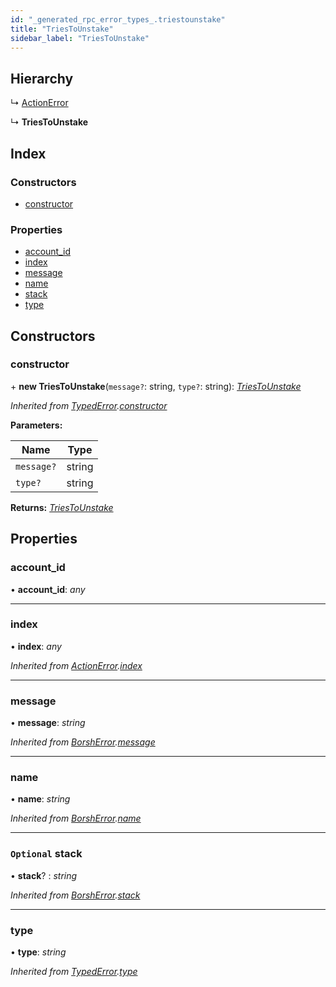 ```yaml
---
id: "_generated_rpc_error_types_.triestounstake"
title: "TriesToUnstake"
sidebar_label: "TriesToUnstake"
---
```


## Hierarchy

  ↳ [ActionError](_generated_rpc_error_types_.actionerror.md)

  ↳ **TriesToUnstake**

## Index

### Constructors

* [constructor](_generated_rpc_error_types_.triestounstake.md#constructor)

### Properties

* [account_id](_generated_rpc_error_types_.triestounstake.md#account_id)
* [index](_generated_rpc_error_types_.triestounstake.md#index)
* [message](_generated_rpc_error_types_.triestounstake.md#message)
* [name](_generated_rpc_error_types_.triestounstake.md#name)
* [stack](_generated_rpc_error_types_.triestounstake.md#optional-stack)
* [type](_generated_rpc_error_types_.triestounstake.md#type)

## Constructors

###  constructor

\+ **new TriesToUnstake**(`message?`: string, `type?`: string): *[TriesToUnstake](_generated_rpc_error_types_.triestounstake.md)*

*Inherited from [TypedError](_utils_errors_.typederror.md).[constructor](_utils_errors_.typederror.md#constructor)*

**Parameters:**

Name | Type |
------ | ------ |
`message?` | string |
`type?` | string |

**Returns:** *[TriesToUnstake](_generated_rpc_error_types_.triestounstake.md)*

## Properties

###  account_id

• **account_id**: *any*

___

###  index

• **index**: *any*

*Inherited from [ActionError](_generated_rpc_error_types_.actionerror.md).[index](_generated_rpc_error_types_.actionerror.md#index)*

___

###  message

• **message**: *string*

*Inherited from [BorshError](_utils_serialize_.borsherror.md).[message](_utils_serialize_.borsherror.md#message)*

___

###  name

• **name**: *string*

*Inherited from [BorshError](_utils_serialize_.borsherror.md).[name](_utils_serialize_.borsherror.md#name)*

___

### `Optional` stack

• **stack**? : *string*

*Inherited from [BorshError](_utils_serialize_.borsherror.md).[stack](_utils_serialize_.borsherror.md#optional-stack)*

___

###  type

• **type**: *string*

*Inherited from [TypedError](_utils_errors_.typederror.md).[type](_utils_errors_.typederror.md#type)*
